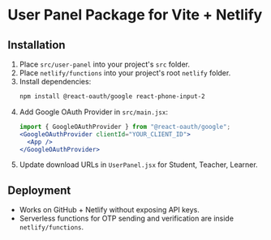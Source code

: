 # User Panel Package for Vite + Netlify

## Installation
1. Place `src/user-panel` into your project's `src` folder.
2. Place `netlify/functions` into your project's root `netlify` folder.
3. Install dependencies:
   ```bash
   npm install @react-oauth/google react-phone-input-2
   ```
4. Add Google OAuth Provider in `src/main.jsx`:
   ```jsx
   import { GoogleOAuthProvider } from "@react-oauth/google";
   <GoogleOAuthProvider clientId="YOUR_CLIENT_ID">
     <App />
   </GoogleOAuthProvider>
   ```
5. Update download URLs in `UserPanel.jsx` for Student, Teacher, Learner.

## Deployment
- Works on GitHub + Netlify without exposing API keys.
- Serverless functions for OTP sending and verification are inside `netlify/functions`.

